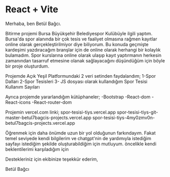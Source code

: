 # React + Vite

Merhaba, ben Betül Bağcı.

Bitirme projemi Bursa Büyükşehir Belediyespor Kulübüyle ilgili yaptım. Bursa'da spor alanında bir çok tesis ve faaliyet olmasına rağmen kayıtlar online olarak gerçekleştirilmiyor diye biliyorum. Bu konuda geçmişte kardeşimi yazdıracağım branşlar için de online olarak herhangi bir kolaylık bulamadım. Spor kurslarına online olarak ulaşıp kayıt yaptırmanın herkesin zamanından tasarruf etmesine olanak sağlayacağını düşündüğüm için böyle bir proje oluşturdum.

Projemde Açık Yeşil Platformundaki 2 veri setinden faydalandım;
1-Spor Dalları
2-Spor Tesisleri
3- JS dosyası olarak kullandığım Spor Tesisi Kullanım Sayıları

Ayrıca projemde yararlandığım kütüphaneler;
-Bootstrap
-React-dom
-React-icons
-React-router-dom

Projemin vercel.com linki;
spor-tesisi-tiys.vercel.app
spor-tesisi-tiys-git-master-betul7bagcis-projects.vercel.app
spor-tesisi-tiys-4my0zmv0n-betul7bagcis-projects.vercel.app


Öğrenmek için daha önümde uzun bir yol olduğunun farkındayım. Fakat temel seviyede kendi bilgilerim ve chatgpt'nin de yardımıyla istediğim sayfayı istediğim şekilde oluşturabildiğim için mutluyum. öncelikle kendi beklentilerimi karşıladığım için 

Destekleriniz için ekibinize teşekkür ederim,

Betül Bağcı
